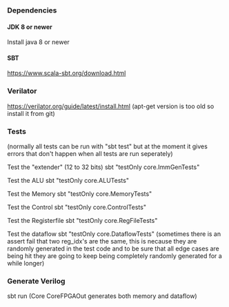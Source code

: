 ### Dependencies

#### JDK 8 or newer

Install java 8 or newer

#### SBT

https://www.scala-sbt.org/download.html  

### Verilator

https://verilator.org/guide/latest/install.html
(apt-get version is too old so install it from git)

### Tests
(normally all tests can be run with "sbt test" but at the moment it gives errors that don't happen when all tests are run seperately)

Test the "extender" (12 to 32 bits)
sbt "testOnly core.ImmGenTests"

Test the ALU
sbt "testOnly core.ALUTests"  

Test the Memory
sbt "testOnly core.MemoryTests" 

Test the Control
sbt "testOnly core.ControlTests" 

Test the Registerfile
sbt "testOnly core.RegFileTests" 

Test the dataflow
sbt "testOnly core.DataflowTests" 
(sometimes there is an assert fail that two reg_idx's are the same, this is necause they are randomly generated in the test code and to be sure that all edge cases are being hit they are going to keep being completely randomly generated for a while longer)

### Generate Verilog
sbt run
(Core CoreFPGAOut generates both memory and dataflow)